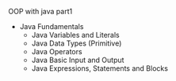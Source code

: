 OOP with java part1
- Java Fundamentals
  * Java Variables and Literals
  * Java Data Types (Primitive)
  * Java Operators
  * Java Basic Input and Output
  * Java Expressions, Statements and Blocks

